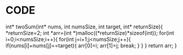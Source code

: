 # CODE
int* twoSum(int* nums, int numsSize, int target, int* returnSize){
*returnSize=2;
int *arr=(int *)malloc((*returnSize)*sizeof(int));
for(int i=0;i<numsSize;i++){
for(int j=i+1;j<numsSize;j++){
if(nums[i]+nums[j]==target){
arr[0]=i;
arr[1]=j;
break;
}
}
}
return arr;
}
